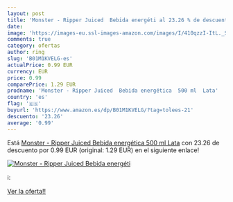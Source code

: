 ```yaml
---
layout: post
title: 'Monster - Ripper Juiced  Bebida energéti al 23.26 % de descuento'
date: 
image: 'https://images-eu.ssl-images-amazon.com/images/I/410qzzI-ItL._SL200_.jpg'
comments: true
category: ofertas
author: ring
slug: 'B01M1KVELG-es'
actualPrice: 0.99 EUR
currency: EUR
price: 0.99
comparePrice: 1.29 EUR
prodname: 'Monster - Ripper Juiced  Bebida energética  500 ml  Lata'
country: 'es'
flag: '🇪🇸'
buyurl: 'https://www.amazon.es/dp/B01M1KVELG/?tag=tolees-21'
descuento: '23.26'
average: '0.99'
---
```


Está [Monster - Ripper Juiced  Bebida energética  500 ml  Lata](https://www.amazon.es/dp/B01M1KVELG/?tag=tolees-21) con 23.26 de descuento por 0.99 EUR (original: 1.29 EUR) en el siguiente enlace!

[![Monster - Ripper Juiced  Bebida energéti](https://images-eu.ssl-images-amazon.com/images/I/410qzzI-ItL._SL200_.jpg)](https://www.amazon.es/dp/B01M1KVELG/?tag=tolees-21)

ℹ️:


[Ver la oferta!!](https://www.amazon.es/dp/B01M1KVELG/?tag=tolees-21)
